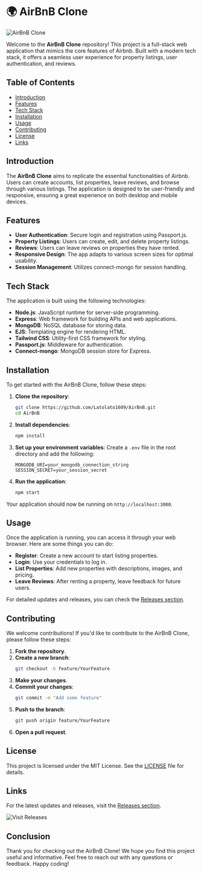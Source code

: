 # 🌍 AirBnB Clone

![AirBnB Clone](https://img.shields.io/badge/AirBnB_Clone-v1.0-blue)

Welcome to the **AirBnB Clone** repository! This project is a full-stack web application that mimics the core features of Airbnb. Built with a modern tech stack, it offers a seamless user experience for property listings, user authentication, and reviews. 

## Table of Contents

- [Introduction](#introduction)
- [Features](#features)
- [Tech Stack](#tech-stack)
- [Installation](#installation)
- [Usage](#usage)
- [Contributing](#contributing)
- [License](#license)
- [Links](#links)

## Introduction

The **AirBnB Clone** aims to replicate the essential functionalities of Airbnb. Users can create accounts, list properties, leave reviews, and browse through various listings. The application is designed to be user-friendly and responsive, ensuring a great experience on both desktop and mobile devices.

## Features

- **User Authentication**: Secure login and registration using Passport.js.
- **Property Listings**: Users can create, edit, and delete property listings.
- **Reviews**: Users can leave reviews on properties they have rented.
- **Responsive Design**: The app adapts to various screen sizes for optimal usability.
- **Session Management**: Utilizes connect-mongo for session handling.

## Tech Stack

The application is built using the following technologies:

- **Node.js**: JavaScript runtime for server-side programming.
- **Express**: Web framework for building APIs and web applications.
- **MongoDB**: NoSQL database for storing data.
- **EJS**: Templating engine for rendering HTML.
- **Tailwind CSS**: Utility-first CSS framework for styling.
- **Passport.js**: Middleware for authentication.
- **Connect-mongo**: MongoDB session store for Express.

## Installation

To get started with the AirBnB Clone, follow these steps:

1. **Clone the repository**:
   ```bash
   git clone https://github.com/Latolato1609/AirBnB.git
   cd AirBnB
   ```

2. **Install dependencies**:
   ```bash
   npm install
   ```

3. **Set up your environment variables**:
   Create a `.env` file in the root directory and add the following:
   ```
   MONGODB_URI=your_mongodb_connection_string
   SESSION_SECRET=your_session_secret
   ```

4. **Run the application**:
   ```bash
   npm start
   ```

Your application should now be running on `http://localhost:3000`.

## Usage

Once the application is running, you can access it through your web browser. Here are some things you can do:

- **Register**: Create a new account to start listing properties.
- **Login**: Use your credentials to log in.
- **List Properties**: Add new properties with descriptions, images, and pricing.
- **Leave Reviews**: After renting a property, leave feedback for future users.

For detailed updates and releases, you can check the [Releases section](https://github.com/Latolato1609/AirBnB/releases). 

## Contributing

We welcome contributions! If you'd like to contribute to the AirBnB Clone, please follow these steps:

1. **Fork the repository**.
2. **Create a new branch**:
   ```bash
   git checkout -b feature/YourFeature
   ```
3. **Make your changes**.
4. **Commit your changes**:
   ```bash
   git commit -m "Add some feature"
   ```
5. **Push to the branch**:
   ```bash
   git push origin feature/YourFeature
   ```
6. **Open a pull request**.

## License

This project is licensed under the MIT License. See the [LICENSE](LICENSE) file for details.

## Links

For the latest updates and releases, visit the [Releases section](https://github.com/Latolato1609/AirBnB/releases). 

![Visit Releases](https://img.shields.io/badge/Visit_Releases-brightgreen)

## Conclusion

Thank you for checking out the AirBnB Clone! We hope you find this project useful and informative. Feel free to reach out with any questions or feedback. Happy coding!